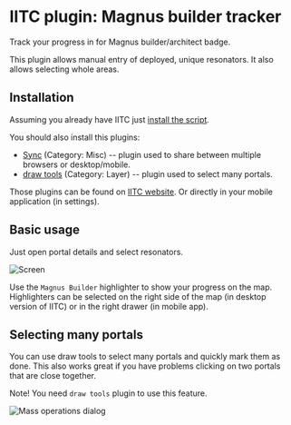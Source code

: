 # IITC plugin: Magnus builder tracker

Track your progress in for Magnus builder/architect badge.

This plugin allows manual entry of deployed, unique resonators. It also allows selecting whole areas.

Installation
------------

Assuming you already have IITC just [install the script](https://github.com/Eccenux/iitc-plugin-magnus-builder/raw/master/magnus-builder.user.js).

You should also install this plugins:
* [Sync](https://iitc.me/desktop/#plugin-sync) (Category: Misc) -- plugin used to share between multiple browsers or desktop/mobile.
* [draw tools](https://iitc.me/desktop/#plugin-draw-tools) (Category: Layer) -- plugin used to select many portals.

Those plugins can be found on [IITC website](https://iitc.me/). Or directly in your mobile application (in settings).

Basic usage
------------

Just open portal details and select resonators.

<img src="https://raw.githubusercontent.com/Eccenux/iitc-plugin-magnus-builder/master/screen.png" alt="Screen">

Use the `Magnus Builder` highlighter to show your progress on the map. Highlighters can be selected on the right side of the map (in desktop version of IITC) or in the right drawer (in mobile app).

Selecting many portals
------------------------

You can use draw tools to select many portals and quickly mark them as done. This also works great if you have problems clicking on two portals that are close together.

Note! You need `draw tools` plugin to use this feature.

<img src="https://raw.githubusercontent.com/Eccenux/iitc-plugin-magnus-builder/master/screen-massOps.png" alt="Mass operations dialog">
